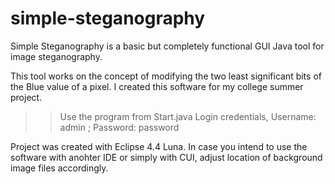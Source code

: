 simple-steganography
====================

Simple Steganography is a basic but completely functional GUI Java tool for image steganography.

This tool works on the concept of modifying the two least significant bits of the Blue value of a pixel. I created this software for my college summer project.

>> Use the program from Start.java
>> Login credentials, Username: admin ; Password: password

Project was created with Eclipse 4.4 Luna. In case you intend to use the software with anohter IDE or simply with CUI, adjust location of background image files accordingly.
